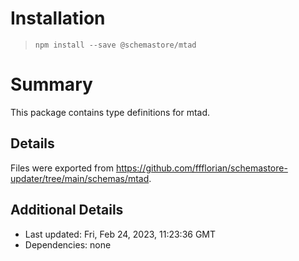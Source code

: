 # Installation
> `npm install --save @schemastore/mtad`

# Summary
This package contains type definitions for mtad.

## Details
Files were exported from https://github.com/ffflorian/schemastore-updater/tree/main/schemas/mtad.

## Additional Details
* Last updated: Fri, Feb 24, 2023, 11:23:36 GMT
* Dependencies: none
